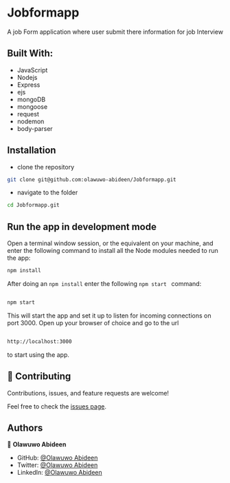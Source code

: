 # Jobformapp
A job Form application where user submit there information for job Interview


## Built With:

- JavaScript
- Nodejs
- Express
- ejs
- mongoDB 
- mongoose
- request
- nodemon
- body-parser

## Installation

- clone the repository

```sh
git clone git@github.com:olawuwo-abideen/Jobformapp.git
```

- navigate to the folder

```sh
cd Jobformapp.git
```


## Run the app in development mode
Open a terminal window session, or the equivalent on your machine, and enter the following command to install all the Node modules needed to run the app:

```sh
npm install
```	

After doing an `npm install` enter the following `npm start ` command:

```sh

npm start

```
This will start the app and set it up to listen for incoming connections on port 3000. Open up your browser of choice and go to the url 

```sh

http://localhost:3000

```

to start using the app.
 
## 🤝 Contributing

Contributions, issues, and feature requests are welcome!

Feel free to check the [issues page](https://github.com/Olawuwo-Abideen/Jobformapp/issues).

## Authors

👤 **Olawuwo Abideen**

- GitHub: [@Olawuwo Abideen](https://github.com/olawuwo-abideen)
- Twitter: [@Olawuwo Abideen](https://twitter.com/olawuwo_abideen)
- LinkedIn: [@Olawuwo Abideen](https://www.linkedin.com/in/olawuwo-abideen/)

